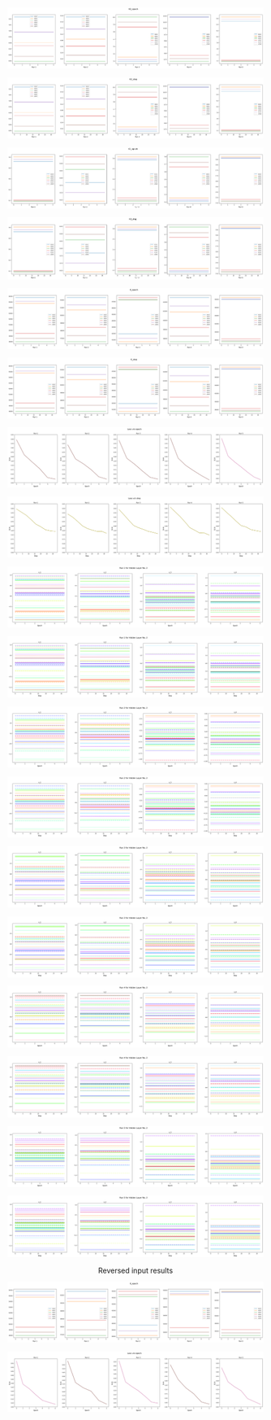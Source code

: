 <p align="center"> <img src= 'all_figs/K2_epoch.png' /> </p>
<p align="center"> <img src= 'all_figs/K2_step.png' /> </p>
<p align="center"> <img src= 'all_figs/K3_epoch.png' /> </p>
<p align="center"> <img src= 'all_figs/K3_step.png' /> </p>
<p align="center"> <img src= 'all_figs/K_epoch.png' /> </p>
<p align="center"> <img src= 'all_figs/K_step.png' /> </p>
<p align="center"> <img src= 'all_figs/loss_epoch.png' /> </p>
<p align="center"> <img src= 'all_figs/loss_step.png' /> </p>
<p align="center"> <img src= 'all_figs/Run_1_epoch.png' /> </p>
<p align="center"> <img src= 'all_figs/Run_1_step.png' /> </p>
<p align="center"> <img src= 'all_figs/Run_2_epoch.png' /> </p>
<p align="center"> <img src= 'all_figs/Run_2_step.png' /> </p>
<p align="center"> <img src= 'all_figs/Run_3_epoch.png' /> </p>
<p align="center"> <img src= 'all_figs/Run_3_step.png' /> </p>
<p align="center"> <img src= 'all_figs/Run_4_epoch.png' /> </p>
<p align="center"> <img src= 'all_figs/Run_4_step.png' /> </p>
<p align="center"> <img src= 'all_figs/Run_5_epoch.png' /> </p>
<p align="center"> <img src= 'all_figs/Run_5_step.png' /> </p>
<p align="center">Reversed input results</p>
<p align="center"> <img src= 'all_figs/K_epoch_reversed.png' /> </p>
<p align="center"> <img src= 'all_figs/loss_epoch_reversed.png' /> </p>
